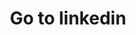 ---
order: 1
title: Go to linkedin
imgUrl: ../resources/images/footer/linkedin_a.png
href: http://linkedin.com/company/itglee
---